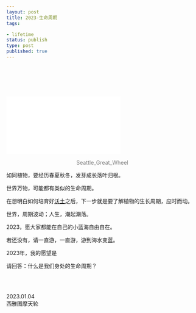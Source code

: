 ```yaml
---
layout: post
title: 2023-生命周期
tags: 

- lifetime
status: publish
type: post
published: true
---
```



<br>
<br>

<br>
<br>



![2023-lifecycle](2022-12-31-horse-manure-and-fertile-soil.md)

<center><font color="grey"> Seattle_Great_Wheel </font>  </center>


如同植物，要经历春夏秋冬，发芽成长落叶归根。

世界万物，可能都有类似的生命周期。

在想明白如何培育好[沃土](https://willwang.cc/2022/12/horse-manure-and-fertile-soil)之后，下一步就是要了解植物的生长周期，应时而动。

世界，周期波动；人生，潮起潮落。

2023，愿大家都能在自己的小蓝海自由自在。

若还没有，请一直游，一直游，游到海水变蓝。

2023年，我的愿望是

请回答：什么是我们身处的生命周期？

<br>
<br>

2023.01.04  <br> 西雅图摩天轮
 <br>
 <br>




